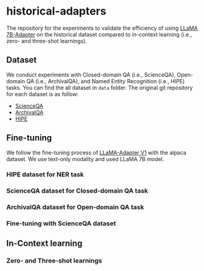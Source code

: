# historical-adapters
The repository for the experiments to validate the efficiency of using [LLaMA 7B-Adapter](https://github.com/OpenGVLab/LLaMA-Adapter) on the historical dataset compared to in-context learning (i.e., zero- and three-shot learnings). 

## Dataset

We conduct experiments with Closed-domain QA (i.e., ScienceQA), Open-domain QA (i.e., ArchivalQA), and Named Entity Recognition (i.e., HIPE) tasks. You can find the all dataset in `data` folder. The original git repository for each dataset is as follow:

* [ScienceQA](https://github.com/lupantech/ScienceQA)
* [ArchivalQA](https://github.com/WangJiexin/ArchivalQA/tree/main)
* [HIPE](https://github.com/hipe-eval/HIPE-2022-data/tree/main)

## Fine-tuning 

We follow the fine-tuning process of [LLaMA-Adapter V1](https://github.com/OpenGVLab/LLaMA-Adapter/tree/main/alpaca_finetuning_v1) with the alpaca dataset. We use text-only modality and used LLaMA 7B model.

### HIPE dataset for NER task



### ScienceQA dataset for Closed-domain QA task

### ArchivalQA dataset for Open-domain QA task

### Fine-tuning with ScienceQA dataset

## In-Context learning

### Zero- and Three-shot learnings 





